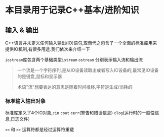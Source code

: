 # 本目录用于记录C++基本/进阶知识

## 输入 & 输出

C++语言并未定义任何输入输出(IO)语句,取而代之包含了一个全面的标准库用来提供IO机制,有很多用途.我们依次来介绍一下

`iostream`库包含两个基础类型`istream` `ostream` 分别表示输入流和输出流

> 一个流是一个字符序列,是从IO设备读取出或者写入IO设备的,最常见IO设备的是键盘,鼠标和显示器
>
> 术语"流"想要表达的意思是随着时间推移,字符是生成/消耗的

### 标准输入输出对象

标准库定义了4个IO对象,`cin` `cout` `cerr`(警告和错误信息) `clog`(运行时的一般性信息,日志文件)

`<<` 和 `>>` 运算符都是经过运算符重载